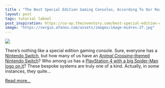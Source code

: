 ```yaml
---
title : "The Best Special Edition Gaming Consoles, According To Our Readers"
layout: post
tags: tutorial labnol
post_inspiration: https://co-op.theinventory.com/best-special-edition-consoles-1846597030
image: "https://sergio.afanou.com/assets/images/image-midres-27.jpg"
---
```


<img src="https://i.kinja-img.com/gawker-media/image/upload/s--HP0j1igP--/c_fit,fl_progressive,q_80,w_636/ognuacockoarpucnjj6n.png" /><p>There’s nothing like a special edition gaming console. Sure, everyone has a <a href="https://rover.ebay.com/rover/1/711-53200-19255-0/1?ff3=4&amp;pub=2480815&amp;toolid=10001&amp;campid=null&amp;mpre=https%3A%2F%2Fwww.ebay.com%2Fe%2F_electronics%2Fnintendo-switch-from-top-sellers&amp;customid=-" target="_blank" rel="noopener noreferrer">Nintendo Switch</a>, but how many of us have an <a href="https://rover.ebay.com/rover/1/711-53200-19255-0/1?ff3=4&amp;pub=2480815&amp;toolid=10001&amp;campid=null&amp;mpre=https%3A%2F%2Fwww.ebay.com%2Fe%2F_electronics%2Fnintendo-switch-from-top-sellers%3F_kwdomcat%3D139971%26_bkw%3Danimal%2Bcrossing%2Bswitch&amp;customid=-" target="_blank" rel="noopener noreferrer"><em>Animal Crossing</em>-themed Nintendo Switch</a>? Who among us has a <a href="https://rover.ebay.com/rover/1/711-53200-19255-0/1?ff3=4&amp;pub=2480815&amp;toolid=10001&amp;campid=null&amp;mpre=https%3A%2F%2Fwww.ebay.com%2Fsch%2Fi.html%3F_from%3DR40%26_trksid%3Dp2334524.m570.l1313%26_nkw%3Dspider%2Bman%2Bps4%2Bconsole%26_sacat%3D0%26LH_TitleDesc%3D0%26_osacat%3D0%26_odkw%3Dspider%2Bman%2Bspecial%2Bedition%2Bps4&amp;customid=-" target="_blank" rel="noopener noreferrer">PlayStation 4 with a big Spider-Man logo on it</a>? These bespoke systems are truly one of a kind. Actually, in some instances, they quite…</p><p><a href="https://co-op.theinventory.com/best-special-edition-consoles-1846597030">Read more...</a></p>